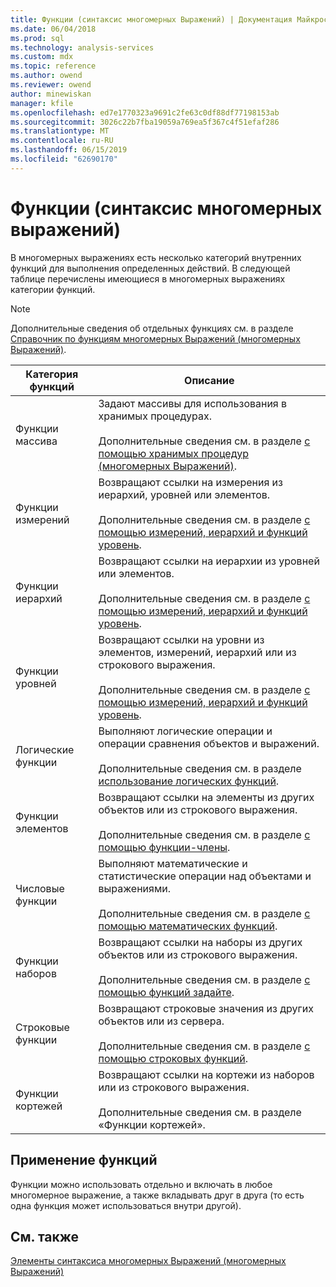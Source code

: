 ```yaml
---
title: Функции (синтаксис многомерных Выражений) | Документация Майкрософт
ms.date: 06/04/2018
ms.prod: sql
ms.technology: analysis-services
ms.custom: mdx
ms.topic: reference
ms.author: owend
ms.reviewer: owend
author: minewiskan
manager: kfile
ms.openlocfilehash: ed7e1770323a9691c2fe63c0df88df77198153ab
ms.sourcegitcommit: 3026c22b7fba19059a769ea5f367c4f51efaf286
ms.translationtype: MT
ms.contentlocale: ru-RU
ms.lasthandoff: 06/15/2019
ms.locfileid: "62690170"
---
```

# <a name="functions-mdx-syntax"></a>Функции (синтаксис многомерных выражений)


  В многомерных выражениях есть несколько категорий внутренних функций для выполнения определенных действий. В следующей таблице перечислены имеющиеся в многомерных выражениях категории функций.  
  
> [!NOTE]  
>  Дополнительные сведения об отдельных функциях см. в разделе [Справочник по функциям многомерных Выражений &#40;многомерных Выражений&#41;](../mdx/mdx-function-reference-mdx.md).  
  
|Категория функций|Описание|  
|-----------------------|-----------------|  
|Функции массива|Задают массивы для использования в хранимых процедурах.<br /><br /> Дополнительные сведения см. в разделе [с помощью хранимых процедур &#40;многомерных Выражений&#41;](../mdx/using-stored-procedures-mdx.md).|  
|Функции измерений|Возвращают ссылки на измерения из иерархий, уровней или элементов.<br /><br /> Дополнительные сведения см. в разделе [с помощью измерений, иерархий и функций уровень](../mdx/using-dimension-hierarchy-and-level-functions.md).|  
|Функции иерархий|Возвращают ссылки на иерархии из уровней или элементов.<br /><br /> Дополнительные сведения см. в разделе [с помощью измерений, иерархий и функций уровень](../mdx/using-dimension-hierarchy-and-level-functions.md).|  
|Функции уровней|Возвращают ссылки на уровни из элементов, измерений, иерархий или из строкового выражения.<br /><br /> Дополнительные сведения см. в разделе [с помощью измерений, иерархий и функций уровень](../mdx/using-dimension-hierarchy-and-level-functions.md).|  
|Логические функции|Выполняют логические операции и операции сравнения объектов и выражений.<br /><br /> Дополнительные сведения см. в разделе [использование логических функций](../mdx/using-logical-functions.md).|  
|Функции элементов|Возвращают ссылки на элементы из других объектов или из строкового выражения.<br /><br /> Дополнительные сведения см. в разделе [с помощью функции-члены](../mdx/using-member-functions.md).|  
|Числовые функции|Выполняют математические и статистические операции над объектами и выражениями.<br /><br /> Дополнительные сведения см. в разделе [с помощью математических функций](../mdx/using-mathematical-functions.md).|  
|Функции наборов|Возвращают ссылки на наборы из других объектов или из строкового выражения.<br /><br /> Дополнительные сведения см. в разделе [с помощью функций задайте](../mdx/using-set-functions.md).|  
|Строковые функции|Возвращают строковые значения из других объектов или из сервера.<br /><br /> Дополнительные сведения см. в разделе [с помощью строковых функций](../mdx/using-string-functions.md).|  
|Функции кортежей|Возвращают ссылки на кортежи из наборов или из строкового выражения.<br /><br /> Дополнительные сведения см. в разделе «Функции кортежей».|  
  
## <a name="uses-of-functions"></a>Применение функций  
 Функции можно использовать отдельно и включать в любое многомерное выражение, а также вкладывать друг в друга (то есть одна функция может использоваться внутри другой).  
  
## <a name="see-also"></a>См. также  
 [Элементы синтаксиса многомерных Выражений &#40;многомерных Выражений&#41;](../mdx/mdx-syntax-elements-mdx.md)  
  
  
